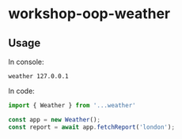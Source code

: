 # workshop-oop-weather

## Usage
In console:
```
weather 127.0.0.1
```

In code:
```js
import { Weather } from '...weather'

const app = new Weather();
const report = await app.fetchReport('london');
```
